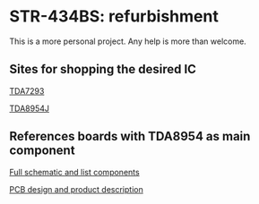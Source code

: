 # STR-434BS: refurbishment

This is a more personal project. Any help is more than welcome.

## Sites for shopping the desired IC

[TDA7293](https://www.sotudo.com.br/produto/tda7293)

[TDA8954J](https://www.sotudo.com.br/produto/circuito-integrado-tda8954j)

## References boards with TDA8954 as main component

[Full schematic and list components](https://easyeda.com/tonieletronica/tda8954-power-amplifier-class-d)

[PCB design and product description](https://www.te1.com.br/2021/05/tda8954-amplificador-potencia-classe-d-420w/) 